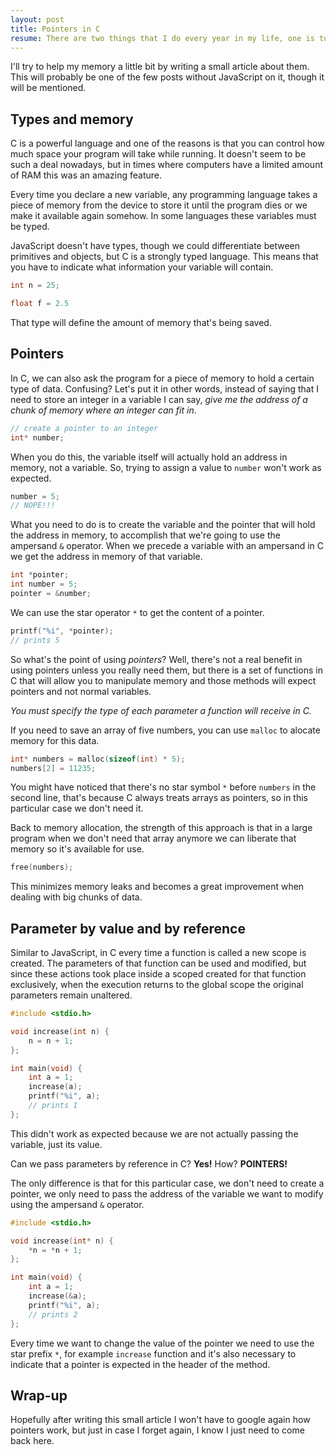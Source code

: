```yaml
---
layout: post
title: Pointers in C
resume: There are two things that I do every year in my life, one is turning one year older, the other is trying to remember again how to properly use pointers in C.
---
```


I'll try to help my memory a little bit by writing a small article about them. This will probably be one of the few posts without JavaScript on it, though it will be mentioned.

## Types and memory

C is a powerful language and one of the reasons is that you can control how much space your program will take while running. It doesn't seem to be such a deal nowadays, but in times where computers have a limited amount of RAM this was an amazing feature.

Every time you declare a new variable, any programming language takes a piece of memory from the device to store it until the program dies or we make it available again somehow. In some languages these variables must be typed.

JavaScript doesn't have types, though we could differentiate between primitives and objects, but C is a strongly typed language. This means that you have to indicate what information your variable will contain.

```c
int n = 25;

float f = 2.5
```

That type will define the amount of memory that's being saved.


## Pointers

In C, we can also ask the program for a piece of memory to hold a certain type of data. Confusing? Let's put it in other words, instead of saying that I need to store an integer in a variable I can say, *give me the address of a chunk of memory where an integer can fit in*.

```c
// create a pointer to an integer
int* number;
```

When you do this, the variable itself will actually hold an address in memory, not a variable. So, trying to assign a value to `number` won't work as expected.


```c
number = 5;
// NOPE!!!
```

What you need to do is to create the variable and the pointer that will hold the address in memory, to accomplish that we're going to use the ampersand `&` operator. When we precede a variable with an ampersand in C we get the address in memory of that variable.

```c
int *pointer;
int number = 5;
pointer = &number;
```

We can use the star operator `*` to get the content of a pointer.

```c
printf("%i", *pointer);
// prints 5
```

So what's the point of using *pointers*? Well, there's not a real benefit in using pointers unless you really need them, but there is a set of functions in C that will allow you to manipulate memory and those methods will expect pointers and not normal variables.

*You must specify the type of each parameter a function will receive in C.*

If you need to save an array of five numbers, you can use `malloc` to alocate memory for this data.

```c
int* numbers = malloc(sizeof(int) * 5);
numbers[2] = 11235;
```

You might have noticed that there's no star symbol `*` before `numbers` in the second line, that's because C always treats arrays as pointers, so in this particular case we don't need it.

Back to memory allocation, the strength of this approach is that in a large program when we don't need that array anymore we can liberate that memory so it's available for use.

```c
free(numbers);
```

This minimizes memory leaks and becomes a great improvement when dealing with big chunks of data.


## Parameter by value and by reference

Similar to JavaScript, in C every time a function is called a new scope is created. The parameters of that function can be used and modified, but since these actions took place inside a scoped created for that function exclusively, when the execution returns to the global scope the original parameters remain unaltered.

```c
#include <stdio.h>

void increase(int n) {
    n = n + 1;    
};

int main(void) {
    int a = 1;
    increase(a);
    printf("%i", a);
    // prints 1
};
```

This didn't work as expected because we are not actually passing the variable, just its value.

Can we pass parameters by reference in C? **Yes!** How? **POINTERS!**

The only difference is that for this particular case, we don't need to create a pointer, we only need to pass the address of the variable we want to modify using the ampersand `&` operator.

```c
#include <stdio.h>

void increase(int* n) {
    *n = *n + 1;    
};

int main(void) {
    int a = 1;
    increase(&a);
    printf("%i", a);
    // prints 2
};
```

Every time we want to change the value of the pointer we need to use the star prefix `*`, for example `increase` function and it's also necessary to indicate that a pointer is expected in the header of the method.

## Wrap-up

Hopefully after writing this small article I won't have to google again how pointers work, but just in case I forget again, I know I just need to come back here.




